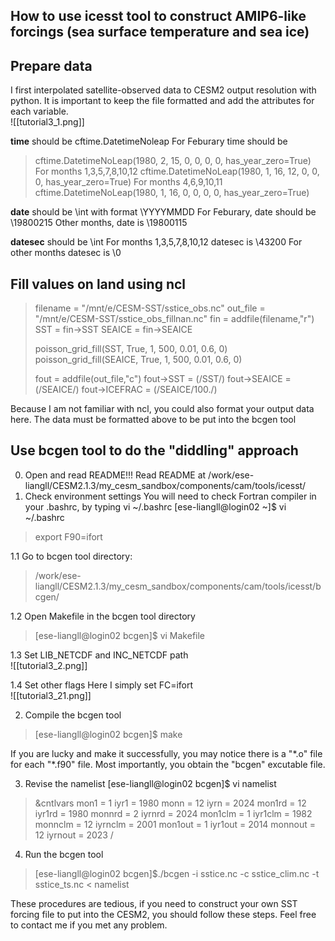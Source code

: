 How to use icesst tool to construct AMIP6-like forcings (sea surface temperature and sea ice)
----


## Prepare data
I first interpolated satellite-observed data to CESM2 output resolution with python. It is important to keep the file formatted and add the attributes for each variable.  
![[tutorial3_1.png]]


**time** should be cftime.DatetimeNoleap
For Feburary time should be 
>cftime.DatetimeNoLeap(1980, 2, 15, 0, 0, 0, 0, has_year_zero=True)
For months 1,3,5,7,8,10,12
cftime.DatetimeNoLeap(1980, 1, 16, 12, 0, 0, 0, has_year_zero=True)
For months 4,6,9,10,11
>cftime.DatetimeNoLeap(1980, 1, 16, 0, 0, 0, 0, has_year_zero=True)


**date** should be \int with format \YYYYMMDD
For Feburary, date should be \19800215
Other months, date is \19800115


**datesec** should be \int
For months 1,3,5,7,8,10,12
datesec is \43200
For other months
datesec is \0

## Fill values on land using ncl
>filename = "/mnt/e/CESM-SST/sstice_obs.nc"
>out_file = "/mnt/e/CESM-SST/sstice_obs_fillnan.nc"
>fin = addfile(filename,"r")
>SST = fin->SST
>SEAICE = fin->SEAICE
>
>poisson_grid_fill(SST, True, 1, 500, 0.01, 0.6, 0)
>poisson_grid_fill(SEAICE, True, 1, 500, 0.01, 0.6, 0)
>
>fout = addfile(out_file,"c")
>fout->SST = (/SST/)
>fout->SEAICE = (/SEAICE/)
>fout->ICEFRAC = (/SEAICE/100./)

Because I am not familiar with ncl, you could also format your output data here.
The data must be formatted above to be put into the bcgen tool


## Use bcgen tool to do the "diddling" approach
0. Open and read README!!!
Read README at /work/ese-liangll/CESM2.1.3/my_cesm_sandbox/components/cam/tools/icesst/
1. Check environment settings
You will need to check Fortran compiler in your .bashrc, by typing vi ~/.bashrc
\[ese-liangll@login02 ~]$ vi ~/.bashrc 
> export F90=ifort

1.1 Go to bcgen tool directory:
>/work/ese-liangll/CESM2.1.3/my_cesm_sandbox/components/cam/tools/icesst/bcgen/

1.2 Open Makefile in the bcgen tool directory 
>\[ese-liangll@login02 bcgen]$ vi Makefile

1.3 Set LIB_NETCDF and INC_NETCDF path  
![[tutorial3_2.png]]

1.4 Set other flags
Here I simply set FC=ifort  
![[tutorial3_21.png]]

2. Compile the bcgen tool
>\[ese-liangll@login02 bcgen]$ make

If you are lucky and make it successfully, you may notice there is a "\*.o" file for each "\*.f90" file.
Most importantly, you obtain the "bcgen" excutable file.

3. Revise the namelist
\[ese-liangll@login02 bcgen]$ vi namelist

> &cntlvars
 mon1 = 1
 iyr1 = 1980
 monn = 12
 iyrn = 2024
 mon1rd = 12
 iyr1rd = 1980
 monnrd = 2
 iyrnrd = 2024
 mon1clm = 1
 iyr1clm = 1982
 monnclm = 12
 iyrnclm = 2001
 mon1out = 1
 iyr1out = 2014
 monnout = 12
 iyrnout = 2023
 /

4.  Run the bcgen tool
>\[ese-liangll@login02 bcgen]$./bcgen -i sstice.nc -c sstice_clim.nc -t sstice_ts.nc < namelist


These procedures are tedious, if you need to construct your own SST forcing file to put into the CESM2, you should follow these steps. Feel free to contact me if you met any problem.   
